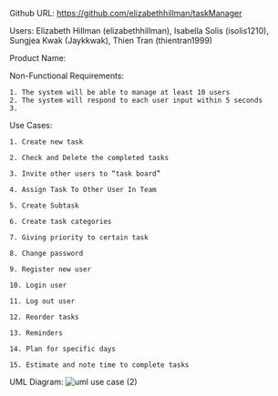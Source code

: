 Github URL: https://github.com/elizabethhillman/taskManager

Users: Elizabeth Hillman (elizabethhillman), Isabella Solis (isolis1210), Sungjea Kwak (Jaykkwak), Thien Tran (thientran1999)

Product Name:

Non-Functional Requirements:

    1. The system will be able to manage at least 10 users
    2. The system will respond to each user input within 5 seconds
    3.

Use Cases:

    1. Create new task
    
    2. Check and Delete the completed tasks
    
    3. Invite other users to “task board”
    
    4. Assign Task To Other User In Team
    
    5. Create Subtask
    
    6. Create task categories
    
    7. Giving priority to certain task
    
    8. Change password
    
    9. Register new user
    
    10. Login user
    
    11. Log out user
    
    12. Reorder tasks
    
    13. Reminders
    
    14. Plan for specific days
    
    15. Estimate and note time to complete tasks

UML Diagram: 
![uml use case (2)](https://user-images.githubusercontent.com/69373637/113670946-91198280-966a-11eb-84f2-f0f51557b602.jpg)
